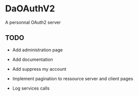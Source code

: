 # DaOAuthV2

A personnal OAuth2 server

## TODO

- Add administration page
- Add documentation
- Add suppress my account
- Implement pagination to ressource server and client pages

- Log services calls
